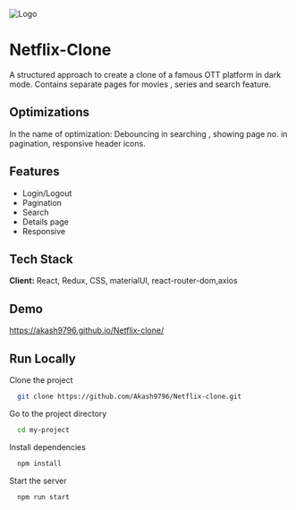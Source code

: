 
![Logo](https://www.edigitalagency.com.au/wp-content/uploads/Netflix-logo-red-black-png-1200x681.png)


# Netflix-Clone

A structured approach to create a clone of a famous OTT platform in dark mode. Contains separate pages for movies , series and search feature.


## Optimizations

In the name of optimization: Debouncing in searching , showing page no. in pagination, responsive header icons.


## Features

- Login/Logout 
- Pagination 
- Search 
- Details page
- Responsive


## Tech Stack

**Client:** React, Redux, CSS, materialUI, react-router-dom,axios


## Demo

https://akash9796.github.io/Netflix-clone/


## Run Locally

Clone the project

```bash
  git clone https://github.com/Akash9796/Netflix-clone.git
```

Go to the project directory

```bash
  cd my-project
```

Install dependencies

```bash
  npm install
```

Start the server

```bash
  npm run start
```


